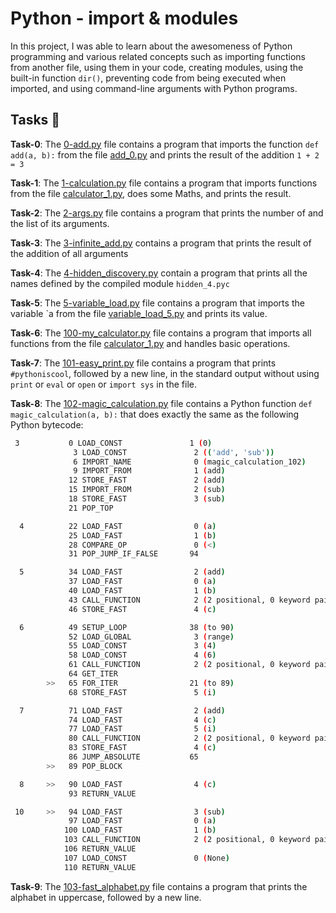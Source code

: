 #  Python - import & modules

In this project, I was able to learn about the awesomeness of Python programming and various related concepts such as importing functions from another file, using them in your code, creating modules, using the built-in function `dir()`, preventing code from being executed when imported, and using command-line arguments with Python programs.

## Tasks :page_with_curl:

**Task-0**: The [0-add.py](./0-add.py) file contains a program that imports the function `def add(a, b):` from the file [add_0.py](./add_0.py) and prints the result of the addition `1 + 2 = 3`

**Task-1**: The [1-calculation.py](./1-calculation.py) file contains a program that imports functions from the file [calculator_1.py](./calculator_1.py), does some Maths, and prints the result.

**Task-2**: The [2-args.py](./2-args.py) file contains a program that prints the number of and the list of its arguments.

**Task-3**: The [3-infinite_add.py](./3-infinite_add.py) contains a program that prints the result of the addition of all arguments

**Task-4**: The [4-hidden_discovery.py](./4-hidden_discovery.py) contain a program that prints all the names defined by the compiled module `hidden_4.pyc`

**Task-5**: The [5-variable_load.py](./5-variable_load.py) file contains a program that imports the variable `a from the file [variable_load_5.py](./variable_load_5.py) and prints its value.

**Task-6**: The [100-my_calculator.py](./100-my_calculator.py) file contains a program that imports all functions from the file [calculator_1.py](./calculator_1.py) and handles basic operations.

**Task-7**: The [101-easy_print.py](./101-easy_print.py) file contains a program that prints `#pythoniscool`, followed by a new line, in the standard output without using `print` or `eval` or `open` or `import sys` in the file.

**Task-8**: The [102-magic_calculation.py](./102-magic_calculation.py) file contains a Python function `def magic_calculation(a, b):` that does exactly the same as the following Python bytecode:
```sh
 3           0 LOAD_CONST               1 (0)
              3 LOAD_CONST               2 (('add', 'sub'))
              6 IMPORT_NAME              0 (magic_calculation_102)
              9 IMPORT_FROM              1 (add)
             12 STORE_FAST               2 (add)
             15 IMPORT_FROM              2 (sub)
             18 STORE_FAST               3 (sub)
             21 POP_TOP

  4          22 LOAD_FAST                0 (a)
             25 LOAD_FAST                1 (b)
             28 COMPARE_OP               0 (<)
             31 POP_JUMP_IF_FALSE       94

  5          34 LOAD_FAST                2 (add)
             37 LOAD_FAST                0 (a)
             40 LOAD_FAST                1 (b)
             43 CALL_FUNCTION            2 (2 positional, 0 keyword pair)
             46 STORE_FAST               4 (c)

  6          49 SETUP_LOOP              38 (to 90)
             52 LOAD_GLOBAL              3 (range)
             55 LOAD_CONST               3 (4)
             58 LOAD_CONST               4 (6)
             61 CALL_FUNCTION            2 (2 positional, 0 keyword pair)
             64 GET_ITER
        >>   65 FOR_ITER                21 (to 89)
             68 STORE_FAST               5 (i)

  7          71 LOAD_FAST                2 (add)
             74 LOAD_FAST                4 (c)
             77 LOAD_FAST                5 (i)
             80 CALL_FUNCTION            2 (2 positional, 0 keyword pair)
             83 STORE_FAST               4 (c)
             86 JUMP_ABSOLUTE           65
        >>   89 POP_BLOCK

  8     >>   90 LOAD_FAST                4 (c)
             93 RETURN_VALUE

 10     >>   94 LOAD_FAST                3 (sub)
             97 LOAD_FAST                0 (a)
            100 LOAD_FAST                1 (b)
            103 CALL_FUNCTION            2 (2 positional, 0 keyword pair)
            106 RETURN_VALUE
            107 LOAD_CONST               0 (None)
            110 RETURN_VALUE
```

**Task-9**: The [103-fast_alphabet.py](./103-fast_alphabet.py) file contains a program that prints the alphabet in uppercase, followed by a new line.

